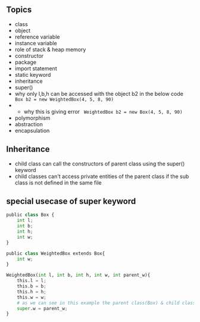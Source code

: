 ## Topics 
- class
- object 
- reference variable 
- instance variable
- role of stack & heap memory 
- constructor 
- package
- import statement
- static keyword
- inheritance
- super()
- why only l,b,h can be accessed with the object b2 in the below code 
` Box b2 = new WeightedBox(4, 5, 8, 90)`
- - why this is giving error
` WeightedBox b2 = new Box(4, 5, 8, 90)`
- polymorphism 
- abstraction 
- encapsulation

## Inheritance
- child class can call the constructors of parent class using the super() keyword
- child classes can't access private entities of the parent class if the sub class is not defined in the same file

## special usecase of super keyword 
```python
public class Box {
    int l;
    int b;
    int h;
    int w;
}

public class WeightedBox extends Box{
    int w;
}

WeightedBox(int l, int b, int h, int w, int parent_w){
    this.l = l;
    this.b = b;
    this.h = h;
    this.w = w;
    # as we can see in this example the parent class(Box) & child class(WeightedBox) both have a instance variable named w. If we want to initialize the w variable of the parent class from the constructor of child class we can't do that using this keyword. We've to use super keyword to refer to the w of the parent class.
    super.w = parent_w;
}
```